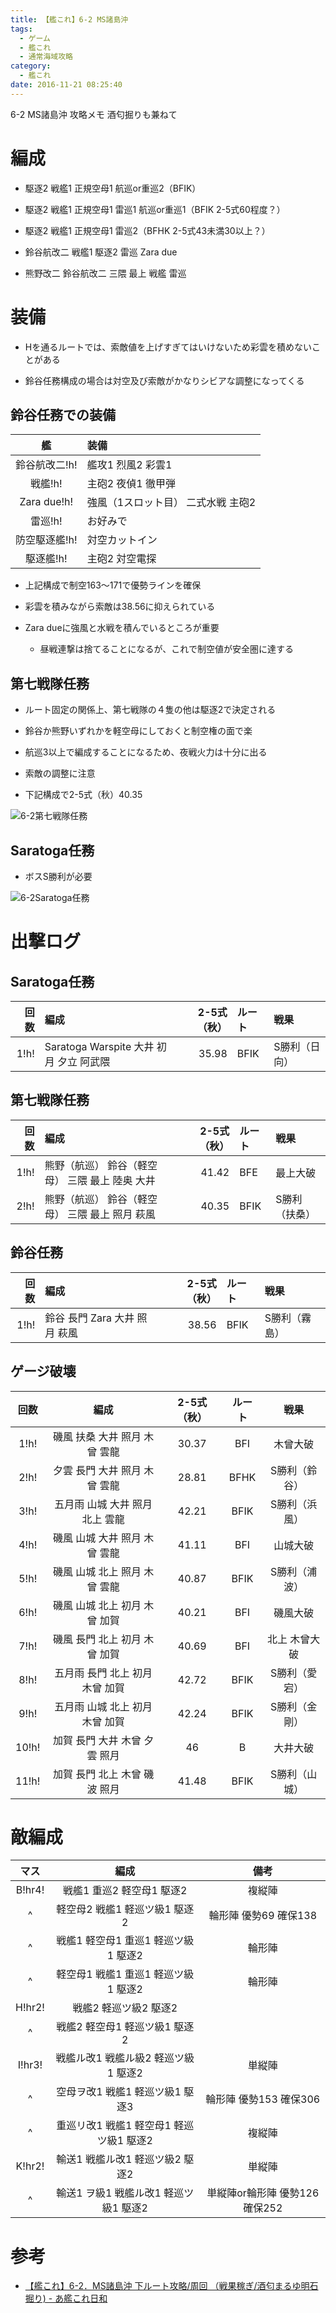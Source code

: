```yaml
---
title: 【艦これ】6-2 MS諸島沖
tags:
  - ゲーム
  - 艦これ
  - 通常海域攻略
category:
  - 艦これ
date: 2016-11-21 08:25:40
---
```


6-2 MS諸島沖 攻略メモ
酒匂掘りも兼ねて

<!-- more -->

# 編成

* 駆逐2 戦艦1 正規空母1 航巡or重巡2（BFIK）
* 駆逐2 戦艦1 正規空母1 雷巡1 航巡or重巡1（BFIK 2-5式60程度？）
* 駆逐2 戦艦1 正規空母1 雷巡2（BFHK 2-5式43未満30以上？）

* 鈴谷航改二 戦艦1 駆逐2 雷巡 Zara due
* 熊野改二 鈴谷航改二 三隈 最上 戦艦 雷巡

# 装備

* Hを通るルートでは、索敵値を上げすぎてはいけないため彩雲を積めないことがある

* 鈴谷任務構成の場合は対空及び索敵がかなりシビアな調整になってくる

## 鈴谷任務での装備

|艦|装備|
|:-:|:--|
|鈴谷航改二!h!|艦攻1 烈風2 彩雲1|
|戦艦!h!|主砲2 夜偵1 徹甲弾|
|Zara due!h!|強風（1スロット目） 二式水戦 主砲2|
|雷巡!h!|お好みで|
|防空駆逐艦!h!|対空カットイン|
|駆逐艦!h!|主砲2 対空電探|

* 上記構成で制空163～171で優勢ラインを確保
* 彩雲を積みながら索敵は38.56に抑えられている

* Zara dueに強風と水戦を積んでいるところが重要
  * 昼戦連撃は捨てることになるが、これで制空値が安全圏に達する

## 第七戦隊任務

* ルート固定の関係上、第七戦隊の４隻の他は駆逐2で決定される
* 鈴谷か熊野いずれかを軽空母にしておくと制空権の面で楽

* 航巡3以上で編成することになるため、夜戦火力は十分に出る

* 索敵の調整に注意
* 下記構成で2-5式（秋）40.35

![6-2第七戦隊任務](6-2-kumano.png "6-2第七戦隊任務")

## Saratoga任務

* ボスS勝利が必要

![6-2Saratoga任務](6-2-saratoga.png "6-2Saratoga任務")

# 出撃ログ

## Saratoga任務

|回数|編成|2-5式（秋）|ルート|戦果|
|---:|:---|---------:|:----|:---|
|1!h!|Saratoga Warspite 大井 初月 夕立 阿武隈|35.98|BFIK|S勝利（日向）|

## 第七戦隊任務

|回数|編成|2-5式（秋）|ルート|戦果|
|---:|:---|---------:|:----|:---|
|1!h!|熊野（航巡） 鈴谷（軽空母） 三隈 最上 陸奥 大井|41.42|BFE|最上大破|
|2!h!|熊野（航巡） 鈴谷（軽空母） 三隈 最上 照月 萩風|40.35|BFIK|S勝利（扶桑）|

## 鈴谷任務

|回数|編成|2-5式（秋）|ルート|戦果|
|---:|:---|---------:|:----|:---|
|1!h!|鈴谷 長門 Zara 大井 照月 萩風|38.56|BFIK|S勝利（霧島）|

## ゲージ破壊

|回数|編成|2-5式（秋）|ルート|戦果|
|:--:|:--:|:--:|:---:|:--:|
|1!h!|磯風 扶桑 大井 照月 木曾 雲龍|30.37|BFI|木曾大破|
|2!h!|夕雲 長門 大井 照月 木曾 雲龍|28.81|BFHK|S勝利（鈴谷）|
|3!h!|五月雨 山城 大井 照月 北上 雲龍|42.21|BFIK|S勝利（浜風）|
|4!h!|磯風 山城 大井 照月 木曾 雲龍|41.11|BFI|山城大破|
|5!h!|磯風 山城 北上 照月 木曾 雲龍|40.87|BFIK|S勝利（浦波）|
|6!h!|磯風 山城 北上 初月 木曾 加賀|40.21|BFI|磯風大破|
|7!h!|磯風 長門 北上 初月 木曾 加賀|40.69|BFI|北上 木曾大破|
|8!h!|五月雨 長門 北上 初月 木曾 加賀|42.72|BFIK|S勝利（愛宕）|
|9!h!|五月雨 山城 北上 初月 木曾 加賀|42.24|BFIK|S勝利（金剛）|
|10!h!|加賀 長門 大井 木曾 夕雲 照月|46|B|大井大破|
|11!h!|加賀 長門 北上 木曾 磯波 照月|41.48|BFIK|S勝利（山城）|

# 敵編成

|マス|編成|備考|
|:--:|:---:|:-:|
|B!hr4!|戦艦1 重巡2 軽空母1 駆逐2|複縦陣|
|^|軽空母2 戦艦1 軽巡ツ級1 駆逐2|輪形陣 優勢69 確保138|
|^|戦艦1 軽空母1 重巡1 軽巡ツ級1 駆逐2|輪形陣|
|^|軽空母1 戦艦1 重巡1 軽巡ツ級1 駆逐2|輪形陣|
|H!hr2!|戦艦2 軽巡ツ級2 駆逐2||
|^|戦艦2 軽空母1 軽巡ツ級1 駆逐2||
|I!hr3!|戦艦ル改1 戦艦ル級2 軽巡ツ級1 駆逐2|単縦陣|
|^|空母ヲ改1 戦艦1 軽巡ツ級1 駆逐3|輪形陣 優勢153 確保306|
|^|重巡リ改1 戦艦1 軽空母1 軽巡ツ級1 駆逐2|複縦陣|
|K!hr2!|輸送1 戦艦ル改1 軽巡ツ級2 駆逐2|単縦陣|
|^|輸送1 ヲ級1 戦艦ル改1 軽巡ツ級1 駆逐2|単縦陣or輪形陣 優勢126 確保252|

# 参考

* [【艦これ】6-2．MS諸島沖 下ルート攻略/周回 （戦果稼ぎ/酒匂まるゆ明石掘り) - あ艦これ日和](http://akankorebiyori.blog.fc2.com/blog-entry-101.html)

